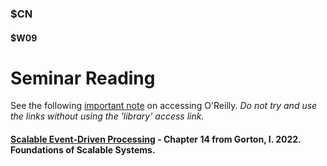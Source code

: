 ### $CN
#### $W09

# Seminar Reading

See the following [important note]($OR) on accessing O'Reilly. *Do not try and use the links without using the 'library' access link.*


#### [Scalable Event-Driven Processing](https://learning.oreilly.com/library/view/foundations-of-scalable/9781098106058/ch14.html) - Chapter 14 from Gorton, I. 2022. Foundations of Scalable Systems.
